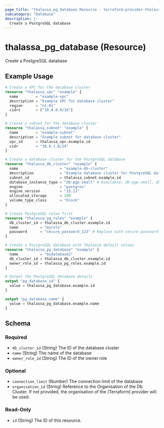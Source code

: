 ```yaml
---
page_title: "thalassa_pg_database Resource - terraform-provider-thalassa"
subcategory: "Database"
description: |-
  Create a PostgreSQL database
---
```


# thalassa_pg_database (Resource)

Create a PostgreSQL database

## Example Usage

```terraform
# Create a VPC for the database cluster
resource "thalassa_vpc" "example" {
  name        = "example-vpc"
  description = "Example VPC for database cluster"
  region      = "nl-01"
  cidrs       = ["10.0.0.0/16"]
}

# Create a subnet for the database cluster
resource "thalassa_subnet" "example" {
  name        = "example-subnet"
  description = "Example subnet for database cluster"
  vpc_id      = thalassa_vpc.example.id
  cidr        = "10.0.1.0/24"
}

# Create a database cluster for the PostgreSQL database
resource "thalassa_db_cluster" "example" {
  name                   = "example-db-cluster"
  description            = "Example database cluster for PostgreSQL database"
  subnet_id              = thalassa_subnet.example.id
  database_instance_type = "db-pgp-small" # Available: db-pgp-small, db-pgp-medium, db-pgp-large, db-pgp-xlarge, db-pgp-2xlarge, db-pgp-4xlarge, db-dgp-small, db-dgp-medium, db-dgp-large, db-dgp-xlarge, db-dgp-2xlarge, db-dgp-4xlarge
  engine                 = "postgres"
  engine_version         = "15.13"
  allocated_storage      = 100
  volume_type_class      = "block"
}

# Create PostgreSQL roles first
resource "thalassa_pg_roles" "example" {
  db_cluster_id = thalassa_db_cluster.example.id
  name          = "myrole"
  password      = "secure_password_123" # Replace with secure password
}

# Create a PostgreSQL database with Thalassa default values
resource "thalassa_pg_database" "example" {
  name          = "mydatabase2"
  db_cluster_id = thalassa_db_cluster.example.id
  owner_role_id = thalassa_pg_roles.example.id
}

# Output the PostgreSQL database details
output "pg_database_id" {
  value = thalassa_pg_database.example.id
}

output "pg_database_name" {
  value = thalassa_pg_database.example.name
}
```
<!-- schema generated by tfplugindocs -->
## Schema

### Required

- `db_cluster_id` (String) The ID of the database cluster
- `name` (String) The name of the database
- `owner_role_id` (String) The ID of the owner role

### Optional

- `connection_limit` (Number) The connection limit of the database
- `organisation_id` (String) Reference to the Organisation of the Db Cluster. If not provided, the organisation of the (Terraform) provider will be used.

### Read-Only

- `id` (String) The ID of this resource.

 